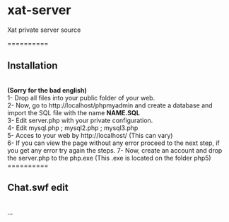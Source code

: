 xat-server
==========

Xat private server source

==========
<h2>Installation</h2><br>
<b>(Sorry for the bad english)</b><br>
1- Drop all files into your public folder of your web.<br>
2- Now, go to http://localhost/phpmyadmin and create a database and import the SQL file with the name <b>NAME.SQL</b><br>
3- Edit server.php with your private configuration.<br>
4- Edit mysql.php ; mysql2.php ; mysql3.php<br>
5- Acces to your web by http://localhost/ (This can vary)<br>
6- If you can view the page without any error proceed to the next step, if you get any error try again the steps.
7- Now, create an account and drop the server.php to the php.exe (This .exe is located on the folder php5)
==========
<h2>Chat.swf edit</h2><br>
...

